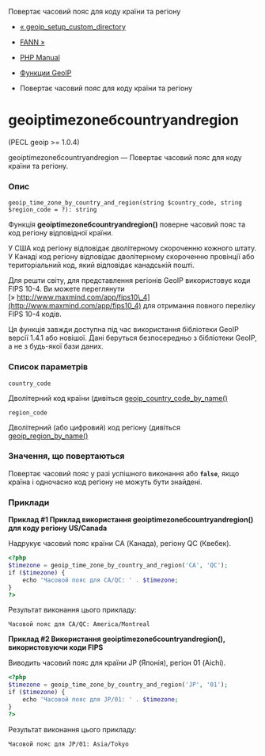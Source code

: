 Повертає часовий пояс для коду країни та регіону

-   [« geoip\_setup\_custom\_directory](function.geoip-setup-custom-directory.html)
    
-   [FANN »](book.fann.html)
    
-   [PHP Manual](index.html)
    
-   [Функции GeoIP](ref.geoip.html)
    
-   Повертає часовий пояс для коду країни та регіону
    

# geoiptimezoneбcountryandregion

(PECL geoip >= 1.0.4)

geoiptimezoneбcountryandregion — Повертає часовий пояс для коду країни та регіону.

### Опис

```methodsynopsis
geoip_time_zone_by_country_and_region(string $country_code, string $region_code = ?): string
```

Функція **geoiptimezoneбcountryandregion()** поверне часовий пояс та код регіону відповідної країни.

У США код регіону відповідає дволітерному скороченню кожного штату. У Канаді код регіону відповідає дволітерному скороченню провінції або територіальний код, який відповідає канадській пошті.

Для решти світу, для представлення регіонів GeoIP використовує коди FIPS 10-4. Ви можете переглянути [» http://www.maxmind.com/app/fips10\_4](http://www.maxmind.com/app/fips10_4) для отримання повного переліку FIPS 10-4 кодів.

Ця функція завжди доступна під час використання бібліотеки GeoIP версії 1.4.1 або новішої. Дані беруться безпосередньо з бібліотеки GeoIP, а не з будь-якої бази даних.

### Список параметрів

`country_code`

Дволітерний код країни (дивіться [geoip\_country\_code\_by\_name()](function.geoip-country-code-by-name.html)

`region_code`

Дволітерний (або цифровий) код регіону (дивіться [geoip\_region\_by\_name()](function.geoip-region-by-name.html)

### Значення, що повертаються

Повертає часовий пояс у разі успішного виконання або **`false`**, якщо країна і одночасно код регіону не можуть бути знайдені.

### Приклади

**Приклад #1 Приклад використання **geoiptimezoneбcountryandregion()** для коду регіону US/Canada**

Надрукує часовий пояс країни CA (Канада), регіону QC (Квебек).

```php
<?php
$timezone = geoip_time_zone_by_country_and_region('CA', 'QC');
if ($timezone) {
    echo 'Часовой пояс для CA/QC: ' . $timezone;
}
?>
```

Результат виконання цього прикладу:

```
Часовой пояс для CA/QC: America/Montreal
```

**Приклад #2 Використання **geoiptimezoneбcountryandregion()**, використовуючи коди FIPS**

Виводить часовий пояс для країни JP (Японія), регіон 01 (Aichi).

```php
<?php
$timezone = geoip_time_zone_by_country_and_region('JP', '01');
if ($timezone) {
    echo 'Часовой пояс для JP/01: ' . $timezone;
}
?>
```

Результат виконання цього прикладу:

```
Часовой пояс для JP/01: Asia/Tokyo
```